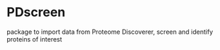# PDscreen
package to import data from Proteome Discoverer, screen and identify proteins of interest
